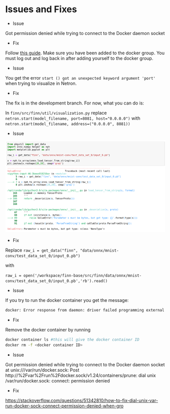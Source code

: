 # Issues and Fixes

- Issue

Got permission denied while trying to connect to the Docker daemon socket

- Fix

Follow [this guide](https://www.digitalocean.com/community/questions/how-to-fix-docker-got-permission-denied-while-trying-to-connect-to-the-docker-daemon-socket). Make sure you have been added to the docker group. You must log out and log back in after adding yourself to the docker group.

- Issue

You get the error ```start () got an unexpected keyword argument 'port'``` when trying to visualize in Netron. 

- Fix

The fix is in the development branch. For now, what you can do is:

In ```finn/src/finn/util/visualization.py``` replace ```netron.start(model_filename, port=8081, host="0.0.0.0")``` with ```netron.start(model_filename, address=("0.0.0.0", 8081))```
 
 - Issue

![plot](error/parameter_error.png)

- Fix

Replace 
```raw_i = get_data("finn", "data/onnx/mnist-conv/test_data_set_0/input_0.pb")```

with

```raw_i = open('/workspace/finn-base/src/finn/data/onnx/mnist-conv/test_data_set_0/input_0.pb','rb').read()```

- Issue

If you try to run the docker container you get the message:

```bash
docker: Error response from daemon: driver failed programming external connectivity on endpoint dreamy_ellis (7ffe77f92e06d01fd2d390bfc9d5294dab8c73afa94f7b2c23b70ed61338735b): Bind for 0.0.0.0:8888 failed: port is already allocated.
```

- Fix

Remove the docker container by running

```bash
docker container ls #this will give the docker container ID
docker rm -f <docker container ID>
```

- Issue

Got permission denied while trying to connect to the Docker daemon socket at unix:///var/run/docker.sock: Post http://%2Fvar%2Frun%2Fdocker.sock/v1.24/containers/prune: dial unix /var/run/docker.sock: connect: permission denied

- Fix

https://stackoverflow.com/questions/51342810/how-to-fix-dial-unix-var-run-docker-sock-connect-permission-denied-when-gro
